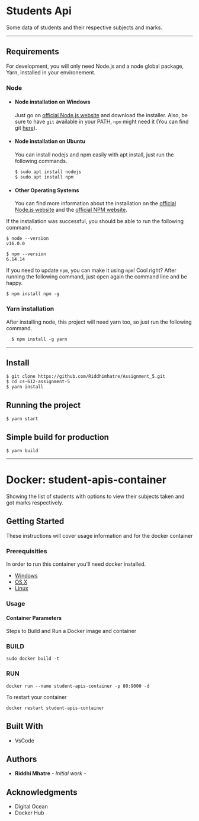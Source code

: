 # Students Api

Some data of students and their respective subjects and marks.

---
## Requirements

For development, you will only need Node.js and a node global package, Yarn, installed in your environement.

### Node
- #### Node installation on Windows

  Just go on [official Node.js website](https://nodejs.org/) and download the installer.
Also, be sure to have `git` available in your PATH, `npm` might need it (You can find git [here](https://git-scm.com/)).

- #### Node installation on Ubuntu

  You can install nodejs and npm easily with apt install, just run the following commands.

      $ sudo apt install nodejs
      $ sudo apt install npm

- #### Other Operating Systems
  You can find more information about the installation on the [official Node.js website](https://nodejs.org/) and the [official NPM website](https://npmjs.org/).

If the installation was successful, you should be able to run the following command.

    $ node --version
    v16.0.0

    $ npm --version
    6.14.14

If you need to update `npm`, you can make it using `npm`! Cool right? After running the following command, just open again the command line and be happy.

    $ npm install npm -g

###
### Yarn installation
  After installing node, this project will need yarn too, so just run the following command.

      $ npm install -g yarn

---

## Install

    $ git clone https://github.com/Riddhimhatre/Assignment_5.git
    $ cd cs-612-assignment-5
    $ yarn install


## Running the project

    $ yarn start

## Simple build for production

    $ yarn build

---------------------------------------------------------------------------------------------------------------------------------------------

# Docker: student-apis-container

Showing the list of students with options to view their subjects taken and got marks respectively.

## Getting Started

These instructions will cover usage information and for the docker container 

### Prerequisities

In order to run this container you'll need docker installed.

* [Windows](https://docs.docker.com/windows/started)
* [OS X](https://docs.docker.com/mac/started/)
* [Linux](https://docs.docker.com/linux/started/)

### Usage

#### Container Parameters

Steps to Build and Run a Docker image and container

### BUILD
```shell
sudo docker build -t 
```

 
### RUN
```shell
docker run --name student-apis-container -p 80:9000 -d 
```

To restart your container

```shell
docker restart student-apis-container
```


## Built With

* VsCode

## Authors

* **Riddhi Mhatre** - *Initial work* - 



## Acknowledgments

* Digital Ocean
* Docker Hub
